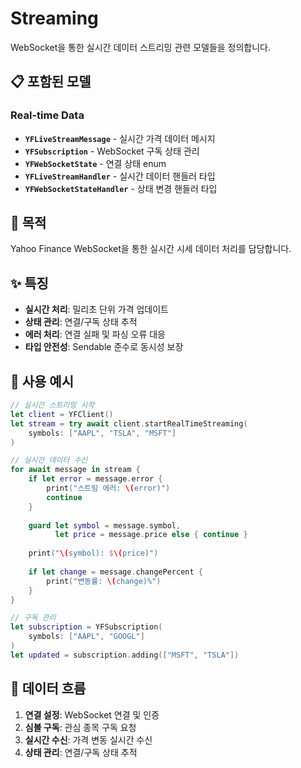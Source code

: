 # Streaming

WebSocket을 통한 실시간 데이터 스트리밍 관련 모델들을 정의합니다.

## 📋 포함된 모델

### Real-time Data
- **`YFLiveStreamMessage`** - 실시간 가격 데이터 메시지
- **`YFSubscription`** - WebSocket 구독 상태 관리
- **`YFWebSocketState`** - 연결 상태 enum
- **`YFLiveStreamHandler`** - 실시간 데이터 핸들러 타입
- **`YFWebSocketStateHandler`** - 상태 변경 핸들러 타입

## 🎯 목적

Yahoo Finance WebSocket을 통한 실시간 시세 데이터 처리를 담당합니다.

## ✨ 특징

- **실시간 처리**: 밀리초 단위 가격 업데이트
- **상태 관리**: 연결/구독 상태 추적
- **에러 처리**: 연결 실패 및 파싱 오류 대응
- **타입 안전성**: Sendable 준수로 동시성 보장

## 📖 사용 예시

```swift
// 실시간 스트리밍 시작
let client = YFClient()
let stream = try await client.startRealTimeStreaming(
    symbols: ["AAPL", "TSLA", "MSFT"]
)

// 실시간 데이터 수신
for await message in stream {
    if let error = message.error {
        print("스트림 에러: \(error)")
        continue
    }
    
    guard let symbol = message.symbol,
          let price = message.price else { continue }
    
    print("\(symbol): $\(price)")
    
    if let change = message.changePercent {
        print("변동률: \(change)%")
    }
}

// 구독 관리
let subscription = YFSubscription(
    symbols: ["AAPL", "GOOGL"]
)
let updated = subscription.adding(["MSFT", "TSLA"])
```

## 🔄 데이터 흐름

1. **연결 설정**: WebSocket 연결 및 인증
2. **심볼 구독**: 관심 종목 구독 요청
3. **실시간 수신**: 가격 변동 실시간 수신
4. **상태 관리**: 연결/구독 상태 추적